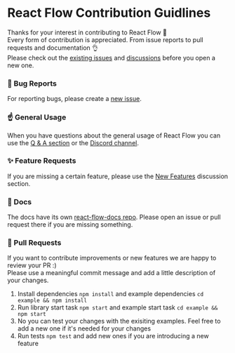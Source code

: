 # React Flow Contribution Guidlines

Thanks for your interest in contributing to React Flow 🙌  
Every form of contribution is appreciated. From issue reports to pull requests and documentation 👌  
Please check out the [existing issues](https://github.com/wbkd/react-flow/issues) and [discussions](https://github.com/wbkd/react-flow/discussions) before you open a new one. 

### 🐛 Bug Reports

For reporting bugs, please create a [new issue](https://github.com/wbkd/react-flow/issues/new/choose).

### ☝️ General Usage

When you have questions about the general usage of React Flow you can use the [Q & A section](https://github.com/wbkd/react-flow/discussions/categories/q-a) or the [Discord channel](https://discord.gg/Bqt6xrs).

### ✨ Feature Requests 

If you are missing a certain feature, please use the [New Features](https://github.com/wbkd/react-flow/discussions/categories/new-features) discussion section.

### 📝 Docs 

The docs have its own [react-flow-docs repo](https://github.com/wbkd/react-flow-docs). Please open an issue or pull request there if you are missing something.

### 💫 Pull Requests

If you want to contribute improvements or new features we are happy to review your PR :)  
Please use a meaningful commit message and add a little description of your changes.

1. Install dependencies `npm install` and example dependencies `cd example && npm install`
2. Run library start task `npm start` and example start task `cd example && npm start`
3. No you can test your changes with the exisiting examples. Feel free to add a new one if it's needed for your changes
4. Run tests `npm test` and add new ones if you are introducing a new feature
